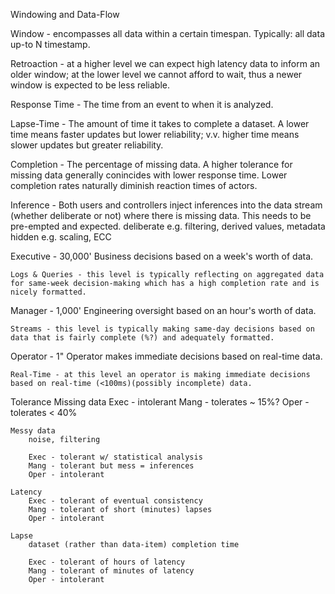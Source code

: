 Windowing and Data-Flow


Window - encompasses all data within a certain timespan.  Typically: all data up-to N timestamp.

Retroaction - at a higher level we can expect high latency data to inform an older window; at the lower level we cannot afford to wait, thus a newer window is expected to be less reliable.

Response Time - The time from an event to when it is analyzed.

Lapse-Time - The amount of time it takes to complete a dataset.  A lower time means faster updates but lower reliability; v.v. higher time means slower updates but greater reliability.

Completion - The percentage of missing data.  A higher tolerance for missing data generally conincides with lower response time.
	Lower completion rates naturally diminish reaction times of actors.

Inference - Both users and controllers inject inferences into the data stream (whether deliberate or not) where there is missing data.
	This needs to be pre-empted and expected.
	deliberate e.g. filtering, derived values, metadata
	hidden e.g. scaling, ECC


Executive - 30,000'
	Business decisions based on a week's worth of data.

	Logs & Queries - this level is typically reflecting on aggregated data for same-week decision-making which has a high completion rate and is nicely formatted.

Manager - 1,000'
	Engineering oversight based on an hour's worth of data.

	Streams - this level is typically making same-day decisions based on data that is fairly complete (%?) and adequately formatted.

Operator - 1"
	Operator makes immediate decisions based on real-time data.

	Real-Time - at this level an operator is making immediate decisions based on real-time (<100ms)(possibly incomplete) data.


Tolerance
	Missing data
		Exec - intolerant
		Mang - tolerates ~ 15%?
		Oper - tolerates < 40%

	Messy data
		noise, filtering

		Exec - tolerant w/ statistical analysis
		Mang - tolerant but mess = inferences
		Oper - intolerant

	Latency
		Exec - tolerant of eventual consistency
		Mang - tolerant of short (minutes) lapses
		Oper - intolerant
	
	Lapse
		dataset (rather than data-item) completion time

		Exec - tolerant of hours of latency
		Mang - tolerant of minutes of latency
		Oper - intolerant
